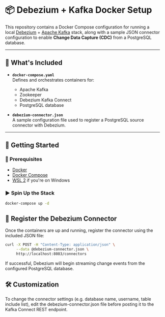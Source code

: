# 📦 Debezium + Kafka Docker Setup

This repository contains a Docker Compose configuration for running a local [Debezium](https://debezium.io/) + [Apache Kafka](https://kafka.apache.org/) stack, along with a sample JSON connector configuration to enable **Change Data Capture (CDC)** from a PostgreSQL database.

---

## 🧰 What's Included

- **`docker-compose.yaml`**  
  Defines and orchestrates containers for:
  - Apache Kafka
  - Zookeeper
  - Debezium Kafka Connect
  - PostgreSQL database

- **`debezium-connector.json`**  
  A sample configuration file used to register a PostgreSQL source connector with Debezium.

---

## 🚀 Getting Started

### 🔧 Prerequisites

- [Docker](https://www.docker.com/)
- [Docker Compose](https://docs.docker.com/compose/)
- [WSL 2](https://docs.microsoft.com/en-us/windows/wsl/) if you're on Windows

### ▶️ Spin Up the Stack

```bash
docker-compose up -d
```

## 🔌 Register the Debezium Connector
Once the containers are up and running, register the connector using the included JSON file:

```bash
curl -X POST -H "Content-Type: application/json" \
     --data @debezium-connector.json \
     http://localhost:8083/connectors
```
If successful, Debezium will begin streaming change events from the configured PostgreSQL database.

## 🛠️ Customization
To change the connector settings (e.g. database name, username, table include list), edit the debezium-connector.json file before posting it to the Kafka Connect REST endpoint.
